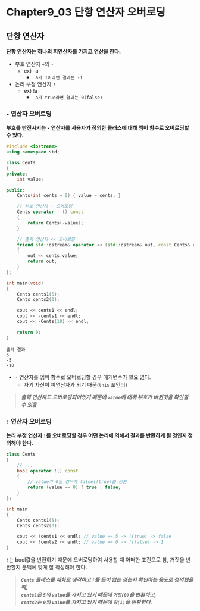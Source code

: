 # Chapter9_03 단항 연산자 오버로딩

## 단항 연산자
**단항 연산자는 하나의 피연산자를 가지고 연산을 한다.**
- 부호 연산자 `+`와 `-`
  - ex) -a  
    - ` a가 1이라면 결과는 -1`
- 논리 부정 연산자 `!`
  - ex) !a  
    - ` a가 true라면 결과는 0(false)`

### `-` 연산자 오버로딩
**부호를 반전시키는 `-` 연산자를 사용자가 정의한 클래스에 대해 멤버 함수로 오버로딩할 수 있다.**
```cpp
#include <iostream>
using namespace std;

class Cents
{
private:
	int value;

public:
	Cents(int cents = 0) { value = cents; }

    // 부호 연산자 - 오버로딩
	Cents operator - () const
	{
		return Cents(-value);
	}

    // 출력 연산자 << 오버로딩
	friend std::ostream& operator << (std::ostream& out, const Cents& cents)
	{
		out << cents.value;
		return out;
	}
};

int main(void)
{
	Cents cents1(5);
	Cents cents2(0);

	cout << cents1 << endl;
	cout << -cents1 << endl;
	cout << -Cents(10) << endl;

	return 0;
}
```
```
출력 결과
5
-5
-10
```
- `-` 연산자를 멤버 함수로 오버로딩할 경우 매개변수가 필요 없다.
  - 자기 자신이 피연산자가 되기 때문(`this` 포인터)
> ***출력 연산자도 오버로딩되어있기 때문에 `value`에 대해 부호가 바뀐것을 확인할 수 있음***

### `!` 연산자 오버로딩
**논리 부정 연산자 `!`를 오버로딩할 경우 어떤 논리에 의해서 결과를 반환하게 될 것인지 정의해야 한다.**
```cpp
class Cents
{
    // ...
    bool operator !() const
    {
	    // value가 0일 경우에 false(!true)를 반환
	    return (value == 0) ? true : false;
    }
};

int main
{
    Cents cents1(5);
    Cents cents2(0);

    cout << !cents1 << endl; // value == 5 -> !(true) -> false
    cout << !cents2 << endl; // value == 0 -> !(false) -> 1
}
```
`!`는 bool값을 반환하기 때문에 오버로딩하여 사용할 때 어떠한 조건으로 참, 거짓을 반환할지 문맥에 맞게 잘 작성해야 한다.
> ***`Cents` 클래스를 재화로 생각하고 `!`를 돈이 없는 경는지 확인하는 용도로 정의했을 때,<br>
> `cents1`은 `5`의 `value`를 가지고 있기 때문에 `거짓(0)`을 반환하고, <br>
>  `cents2`는 `0`의 `value`를 가지고 있기 때문에 `참(1)`을 반환한다.***